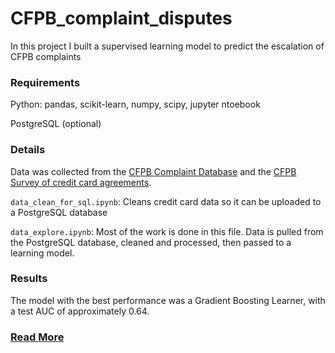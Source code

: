 # CFPB_complaint_disputes
In this project I built a supervised learning model to predict the escalation of CFPB complaints

### Requirements

Python: pandas, scikit-learn, numpy, scipy, jupyter ntoebook  

PostgreSQL (optional)

### Details

Data was collected from the [CFPB Complaint Database](https://www.consumerfinance.gov/data-research/consumer-complaints/) and the [CFPB Survey of credit card agreements](https://www.consumerfinance.gov/data-research/credit-card-data/).

`data_clean_for_sql.ipynb`: Cleans credit card data so it can be uploaded to a PostgreSQL database

`data_explore.ipynb`: Most of the work is done in this file.  Data is pulled from the PostgreSQL database, cleaned and processed, then passed to a learning model.

### Results

The model with the best performance was a Gradient Boosting Learner, with a test AUC of approximately 0.64.


### [Read More](https://avikejriwal.github.io/Supervised-Learning-for-CFPB-Complaint-Escalation/)
